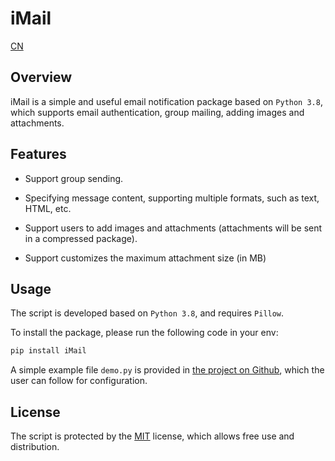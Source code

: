 # iMail

[CN](https://github.com/mtics/iMail/README-cn.md)

## Overview

iMail is a simple and useful email notification package based on `Python 3.8`, which supports email authentication, group mailing, adding images and attachments.

## Features

* Support group sending.

* Specifying message content, supporting multiple formats, such as text, HTML, etc.

* Support users to add images and attachments (attachments will be sent in a compressed package).

* Support customizes the maximum attachment size (in MB)

## Usage

The script is developed based on `Python 3.8`, and requires `Pillow`.

To install the package, please run the following code in your env:
``` python
pip install iMail
```

A simple example file ``demo.py`` is provided in [the project on Github](https://github.com/mtics/iMail), which the user can follow for configuration.

## License

The script is protected by the [MIT](https://github.com/mtics/iMail/LICENSE) license, which allows free use and distribution.
